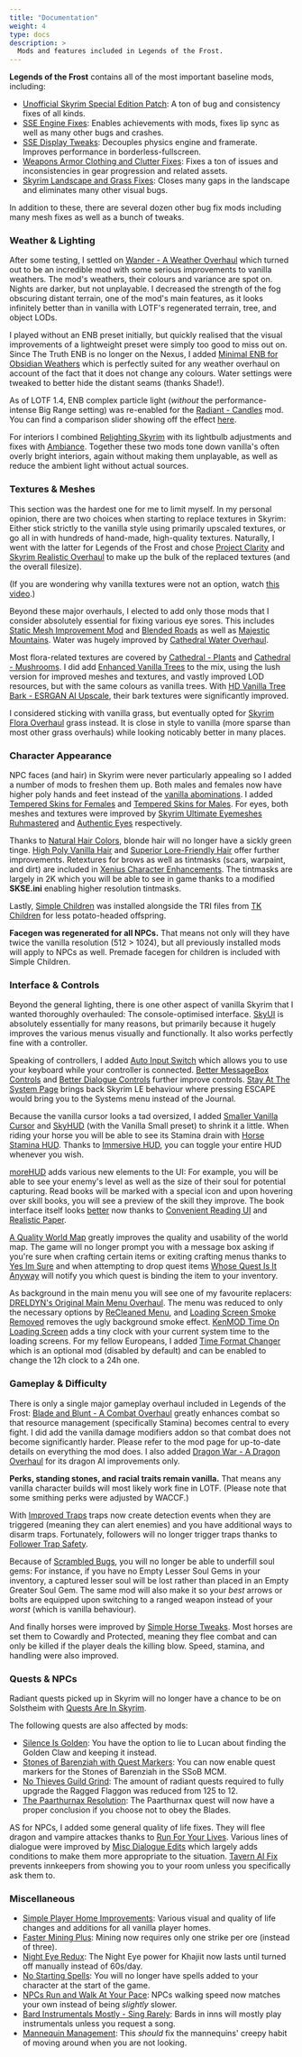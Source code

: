 ```yaml
---
title: "Documentation"
weight: 4
type: docs
description: >
  Mods and features included in Legends of the Frost.
---
```


**Legends of the Frost** contains all of the most important baseline mods, including:

- [Unofficial Skyrim Special Edition Patch](https://www.nexusmods.com/skyrimspecialedition/mods/266): A ton of bug and consistency fixes of all kinds.
- [SSE Engine Fixes](https://www.nexusmods.com/skyrimspecialedition/mods/17230): Enables achievements with mods, fixes lip sync as well as many other bugs and crashes.
- [SSE Display Tweaks](https://www.nexusmods.com/skyrimspecialedition/mods/34705): Decouples physics engine and framerate. Improves performance in borderless-fullscreen.
- [Weapons Armor Clothing and Clutter Fixes](https://www.nexusmods.com/skyrimspecialedition/mods/18994): Fixes a ton of issues and inconsistencies in gear progression and related assets.
- [Skyrim Landscape and Grass Fixes](https://www.nexusmods.com/skyrimspecialedition/mods/26138): Closes many gaps in the landscape and eliminates many other visual bugs.

In addition to these, there are several dozen other bug fix mods including many mesh fixes as well as a bunch of tweaks.

### Weather & Lighting

After some testing, I settled on [Wander - A Weather Overhaul](https://www.nexusmods.com/skyrimspecialedition/mods/24439) which turned out to be an incredible mod with some serious improvements to vanilla weathers. The mod's weathers, their colours and variance are spot on. Nights are darker, but not unplayable. I decreased the strength of the fog obscuring distant terrain, one of the mod's main features, as it looks infinitely better than in vanilla with LOTF's regenerated terrain, tree, and object LODs.

I played without an ENB preset initially, but quickly realised that the visual improvements of a lightweight preset were simply too good to miss out on. Since The Truth ENB is no longer on the Nexus, I added [Minimal ENB for Obsidian Weathers](https://www.nexusmods.com/skyrimspecialedition/mods/37098) which is perfectly suited for any weather overhaul on account of the fact that it does not change any colours. Water settings were tweaked to better hide the distant seams (thanks Shade!).

As of LOTF 1.4, ENB complex particle light (*without* the performance-intense Big Range setting) was re-enabled for the [Radiant - Candles](https://www.nexusmods.com/skyrimspecialedition/mods/55856) mod. You can find a comparison slider showing off the effect [here](https://imgsli.com/NzcwMjA).

For interiors I combined [Relighting Skyrim](https://www.nexusmods.com/skyrimspecialedition/mods/8586) with its lightbulb adjustments and fixes with [Ambiance](https://www.nexusmods.com/skyrimspecialedition/mods/46383). Together these two mods tone down vanilla's often overly bright interiors, again without making them unplayable, as well as reduce the ambient light without actual sources.

### Textures & Meshes

This section was the hardest one for me to limit myself. In my personal opinion, there are two choices when starting to replace textures in Skyrim: Either stick strictly to the vanilla style using primarily upscaled textures, or go all in with hundreds of hand-made, high-quality textures. Naturally, I went with the latter for Legends of the Frost and chose [Project Clarity](https://www.nexusmods.com/skyrimspecialedition/users/34739755?tab=user+files) and [Skyrim Realistic Overhaul](https://www.moddb.com/mods/skyrim-realistic-overhaul) to make up the bulk of the replaced textures (and the overall filesize).

(If you are wondering why vanilla textures were not an option, watch [this video](https://youtu.be/nHkCJcUJkTM).)

Beyond these major overhauls, I elected to add only those mods that I consider absolutely essential for fixing various eye sores. This includes [Static Mesh Improvement Mod](https://www.nexusmods.com/skyrimspecialedition/mods/659) and [Blended Roads](https://www.nexusmods.com/skyrimspecialedition/mods/8834) as well as [Majestic Mountains](https://www.nexusmods.com/skyrimspecialedition/mods/11052). Water was hugely improved by [Cathedral Water Overhaul](https://www.nexusmods.com/skyrimspecialedition/mods/22962).

Most flora-related textures are covered by [Cathedral - Plants](https://www.nexusmods.com/skyrimspecialedition/mods/26104) and [Cathedral - Mushrooms](https://www.nexusmods.com/skyrimspecialedition/mods/26103). I did add [Enhanced Vanilla Trees](https://www.nexusmods.com/skyrimspecialedition/mods/11008) to the mix, using the lush version for improved meshes and textures, and vastly improved LOD resources, but with the same colours as vanilla trees. With [HD Vanilla Tree Bark - ESRGAN AI Upscale](https://www.nexusmods.com/skyrimspecialedition/mods/37890), their bark textures were significantly improved.

I considered sticking with vanilla grass, but eventually opted for [Skyrim Flora Overhaul](https://www.nexusmods.com/skyrimspecialedition/mods/2154) grass instead. It is close in style to vanilla (more sparse than most other grass overhauls) while looking noticably better in many places.

### Character Appearance

NPC faces (and hair) in Skyrim were never particularly appealing so I added a number of mods to freshen them up. Both males and females now have higher poly hands and feet instead of the [vanilla abominations](https://i.redd.it/0wp849fgwcv01.png). I added [Tempered Skins for Females](https://www.nexusmods.com/skyrimspecialedition/mods/8505)  and [Tempered Skins for Males](https://www.nexusmods.com/skyrimspecialedition/mods/7902). For eyes, both meshes and textures were improved by [Skyrim Ultimate Eyemeshes Ruhmastered](https://www.nexusmods.com/skyrimspecialedition/mods/18147) and [Authentic Eyes](https://www.nexusmods.com/skyrimspecialedition/mods/36063) respectively.

Thanks to [Natural Hair Colors](https://www.nexusmods.com/skyrimspecialedition/mods/46299), blonde hair will no longer have a sickly green tinge. [High Poly Vanilla Hair](https://www.nexusmods.com/skyrimspecialedition/mods/41863) and [Superior Lore-Friendly Hair](https://www.nexusmods.com/skyrim/mods/36510) offer further improvements. Retextures for brows as well as tintmasks (scars, warpaint, and dirt) are included in [Xenius Character Enhancements](https://www.nexusmods.com/skyrimspecialedition/mods/36985). The tintmasks are largely in 2K which you will be able to see in game thanks to a modified **SKSE.ini** enabling higher resolution tintmasks.

Lastly, [Simple Children](https://www.nexusmods.com/skyrimspecialedition/mods/22789) was installed alongside the TRI files from [TK Children](https://www.nexusmods.com/skyrimspecialedition/mods/5916) for less potato-headed offspring.

**Facegen was regenerated for all NPCs.** That means not only will they have twice the vanilla resolution (512 > 1024), but all previously installed mods will apply to NPCs as well. Premade facegen for children is included with Simple Children.

### Interface & Controls

Beyond the general lighting, there is one other aspect of vanilla Skyrim that I wanted thoroughly overhauled: The console-optimised interface. [SkyUI](https://www.nexusmods.com/skyrimspecialedition/mods/12604) is absolutely essentially for many reasons, but primarily because it hugely improves the various menus visually and functionally. It also works perfectly fine with a controller.

Speaking of controllers, I added [Auto Input Switch](https://www.nexusmods.com/skyrimspecialedition/mods/54309) which allows you to use your keyboard while your controller is connected. [Better MessageBox Controls](https://www.nexusmods.com/skyrimspecialedition/mods/1428) and [Better Dialogue Controls](https://www.nexusmods.com/skyrimspecialedition/mods/1429) further improve controls. [Stay At The System Page](https://www.nexusmods.com/skyrimspecialedition/mods/198329) brings back Skyrim LE behaviour where pressing ESCAPE would bring you to the Systems menu instead of the Journal.

Because the vanilla cursor looks a tad oversized, I added [Smaller Vanilla Cursor](https://www.nexusmods.com/skyrimspecialedition/mods/20617) and [SkyHUD](https://www.nexusmods.com/skyrimspecialedition/mods/463) (with the Vanilla Small preset) to shrink it a little. When riding your horse you will be able to see its Stamina drain with [Horse Stamina HUD](https://www.nexusmods.com/skyrimspecialedition/mods/47076). Thanks to [Immersive HUD](https://www.nexusmods.com/skyrimspecialedition/mods/12440), you can toggle your entire HUD whenever you wish.

[moreHUD](https://www.nexusmods.com/skyrimspecialedition/mods/12688) adds various new elements to the UI: For example, you will be able to see your enemy's level as well as the size of their soul for potential capturing. Read books will be marked with a special icon and upon hovering over skill books, you will see a preview of the skill they improve. The book interface itself looks [better](https://imgsli.com/NzAzOTc) now thanks to [Convenient Reading UI](https://www.nexusmods.com/skyrimspecialedition/mods/50202) and [Realistic Paper](https://www.nexusmods.com/skyrim/mods/937).

[A Quality World Map](https://www.nexusmods.com/skyrimspecialedition/mods/5804) greatly improves the quality and usability of the world map. The game will no longer prompt you with a message box asking if you're sure when crafting certain items or exiting crafting menus thanks to [Yes Im Sure](https://www.nexusmods.com/skyrimspecialedition/mods/24898) and when attempting to drop quest items [Whose Quest Is It Anyway](https://www.nexusmods.com/skyrimspecialedition/mods/23581) will notify you which quest is binding the item to your inventory.

As background in the main menu you will see one of my favourite replacers: [DRELDYN's Original Main Menu Overhaul](https://www.nexusmods.com/skyrimspecialedition/mods/6992). The menu was reduced to only the necessary options by [ReCleaned Menu](https://www.nexusmods.com/skyrimspecialedition/mods/26680), and [Loading Screen Smoke Removed](https://www.nexusmods.com/skyrimspecialedition/mods/4634) removes the ugly background smoke effect. [KenMOD Time On Loading Screen](https://github.com/KenneyNL/Skyrim-Mods/tree/main/Time%20On%20Loading%20Screen) adds a tiny clock with your current system time to the loading screens. For my fellow Europeans, I added [Time Format Changer](https://www.nexusmods.com/skyrimspecialedition/mods/28921) which is an optional mod (disabled by default) and can be enabled to change the 12h clock to a 24h one.

### Gameplay & Difficulty

There is only a single major gameplay overhaul included in Legends of the Frost: [Blade and Blunt - A Combat Overhaul](https://www.nexusmods.com/skyrimspecialedition/mods/34549) greatly enhances combat so that resource management (specifically Stamina) becomes central to every fight. I did add the vanilla damage modifiers addon so that combat does not become significantly harder. Please refer to the mod page for up-to-date details on everything the mod does. I also added [Dragon War - A Dragon Overhaul](https://www.nexusmods.com/skyrimspecialedition/mods/51310) for its dragon AI improvements only.

**Perks, standing stones, and racial traits remain vanilla.** That means any vanilla character builds will most likely work fine in LOTF. (Please note that some smithing perks were adjusted by WACCF.)

With [Improved Traps](https://www.nexusmods.com/skyrimspecialedition/mods/17592) traps now create detection events when they are triggered (meaning they can alert enemies) and you have additional ways to disarm traps. Fortunately, followers will no longer trigger traps thanks to [Follower Trap Safety](https://www.nexusmods.com/skyrimspecialedition/mods/2755).

Because of [Scrambled Bugs](https://www.nexusmods.com/skyrimspecialedition/mods/43532), you will no longer be able to underfill soul gems: For instance, if you have no Empty Lesser Soul Gems in your inventory, a captured lesser soul will be lost rather than placed in an Empty Greater Soul Gem. The same mod will also make it so your *best* arrows or bolts are equipped upon switching to a ranged weapon instead of your *worst* (which is vanilla behaviour).

And finally horses were improved by [Simple Horse Tweaks](https://www.nexusmods.com/skyrimspecialedition/mods/50250). Most horses are set them to Cowardly and Protected, meaning they flee combat and can only be killed if the player deals the killing blow. Speed, stamina, and handling were also improved.

### Quests & NPCs

Radiant quests picked up in Skyrim will no longer have a chance to be on Solstheim with [Quests Are In Skyrim](https://www.nexusmods.com/skyrimspecialedition/mods/18416).

The following quests are also affected by mods:

- [Silence Is Golden](https://www.nexusmods.com/skyrimspecialedition/mods/50581): You have the option to lie to Lucan about finding the Golden Claw and keeping it instead.
- [Stones of Barenziah with Quest Markers](https://www.nexusmods.com/skyrimspecialedition/mods/22395): You can now enable quest markers for the Stones of Barenziah in the SSoB MCM.
- [No Thieves Guild Grind](https://www.nexusmods.com/skyrimspecialedition/mods/4382): The amount of radiant quests required to fully upgrade the Ragged Flaggon was reduced from 125 to 12.
- [The Paarthurnax Resolution](https://www.nexusmods.com/skyrimspecialedition/mods/43766): The Paarthurnax quest will now have a proper conclusion if you choose not to obey the Blades.

AS for NPCs, I added some general quality of life fixes. They will flee dragon and vampire attackes thanks to [Run For Your Lives](https://www.nexusmods.com/skyrimspecialedition/mods/2272). Various lines of dialogue were improved by [Misc Dialogue Edits](https://www.nexusmods.com/skyrimspecialedition/mods/28904) which largely adds conditions to make them more appropriate to the situation. [Tavern AI Fix](https://www.nexusmods.com/skyrimspecialedition/mods/23107) prevents innkeepers from showing you to your room unless you specifically ask them to. 
### Miscellaneous

- [Simple Player Home Improvements](https://www.nexusmods.com/skyrimspecialedition/mods/37236): Various visual and quality of life changes and additions for all vanilla player homes.
- [Faster Mining Plus](https://www.nexusmods.com/skyrimspecialedition/mods/2656): Mining now requires only one strike per ore (instead of three).
- [Night Eye Redux](https://www.nexusmods.com/skyrimspecialedition/mods/38348): The Night Eye power for Khajiit now lasts until turned off manually instead of 60s/day.
- [No Starting Spells](https://www.nexusmods.com/skyrimspecialedition/mods/38348): You will no longer have spells added to your character at the start of the game.
- [NPCs Run and Walk At Your Pace](https://www.nexusmods.com/skyrimspecialedition/mods/2482): NPCs walking speed now matches your own instead of being *slightly* slower.
- [Bard Instrumentals Mostly - Sing Rarely](https://www.nexusmods.com/skyrimspecialedition/mods/10927): Bards in inns will mostly play instrumentals unless you request a song.
- [Mannequin Management](https://www.nexusmods.com/skyrimspecialedition/mods/38221): This *should* fix the mannequins' creepy habit of moving around when you are not looking.